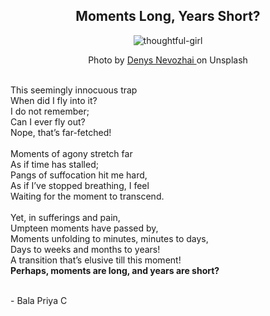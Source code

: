 <div align = "center"> <h2> Moments Long, Years Short? </h2>  </div>

<div align="center"><img src="https://images.unsplash.com/photo-1484627147104-f5197bcd6651?ixid=MnwxMjA3fDB8MHxwcm9maWxlLXBhZ2V8MTI1fHx8ZW58MHx8fHw%3D&ixlib=rb-1.2.1&auto=format&fit=crop&w=500&q=60" alt="thoughtful-girl"></div>

<div align="center"> <p>  Photo by <a href = "https://unsplash.com/@dnevozhai?utm_source=medium&utm_medium=referral">  Denys Nevozhai 
                                                                                                                  </a> on Unsplash </p> </div>
            
<br>
This seemingly innocuous trap <br>
When did I fly into it? <br>
I do not remember; <br>
Can I ever fly out? <br>
Nope, that’s far-fetched! <br>

<br>
Moments of agony stretch far <br>
As if time has stalled;<br>
Pangs of suffocation hit me hard,<br>
As if I’ve stopped breathing, I feel<br>
Waiting for the moment to transcend.<br>

<br>
Yet, in sufferings and pain,<br>
Umpteen moments have passed by,<br>
Moments unfolding to minutes, minutes to days,<br>
Days to weeks and months to years!<br>
A transition that’s elusive till this moment!<br>
<b>Perhaps, moments are long, and years are short?</b>
<br>
<br>

\- Bala Priya C
